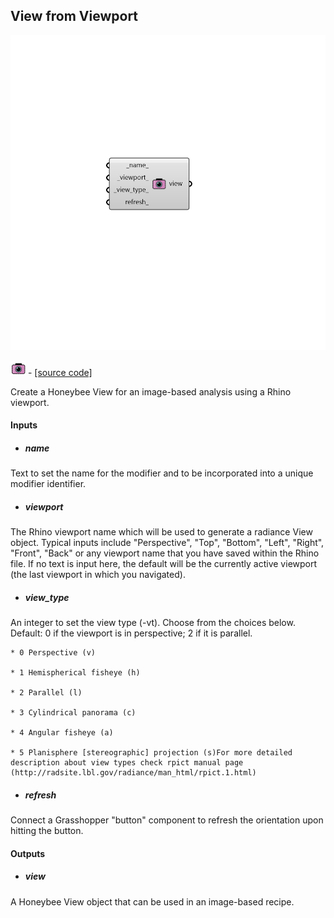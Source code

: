 ## View from Viewport

![](../../images/components/View_from_Viewport.png)

![](../../images/icons/View_from_Viewport.png) - [[source code]](https://github.com/ladybug-tools/honeybee-grasshopper-radiance/blob/master/honeybee_grasshopper_radiance/src//HB%20View%20from%20Viewport.py)


Create a Honeybee View for an image-based analysis using a Rhino viewport. 



#### Inputs
* ##### name 
Text to set the name for the modifier and to be incorporated into a unique modifier identifier. 
* ##### viewport 
The Rhino viewport name which will be used to generate a radiance View object. Typical inputs include "Perspective", "Top", "Bottom", "Left", "Right", "Front", "Back" or any viewport name that you have saved within the Rhino file.  If no text is input here, the default will be the currently active viewport (the last viewport in which you navigated). 
* ##### view_type 
An integer to set the view type (-vt). Choose from the choices below. Default: 0 if the viewport is in perspective; 2 if it is parallel. 

    * 0 Perspective (v)

    * 1 Hemispherical fisheye (h)

    * 2 Parallel (l)

    * 3 Cylindrical panorama (c)

    * 4 Angular fisheye (a)

    * 5 Planisphere [stereographic] projection (s)For more detailed description about view types check rpict manual page (http://radsite.lbl.gov/radiance/man_html/rpict.1.html) 
* ##### refresh 
Connect a Grasshopper "button" component to refresh the orientation upon hitting the button. 

#### Outputs
* ##### view
A Honeybee View object that can be used in an image-based recipe. 